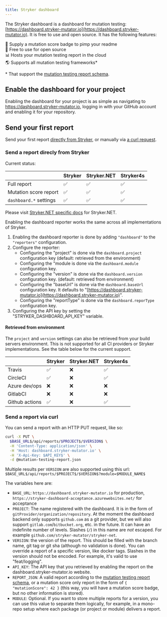 ```yaml
---
title: Stryker dashboard
---
```


The Stryker dashboard is a dashboard for mutation testing: [https://dashboard.stryker-mutator.io](https://dashboard.stryker-mutator.io). It is free to use and open source. It has the following features:

🥇 Supply a mutation score badge to pimp your readme  
🤑 Free to use for open source  
📊 Hosts your mutation testing report in the cloud  
🌎 Supports all mutation testing frameworks\*

\* That support the [mutation testing report schema](https://github.com/stryker-mutator/mutation-testing-elements/tree/master/packages/mutation-testing-report-schema).

## Enable the dashboard for your project

Enabling the dashboard for your project is as simple as navigating to https://dashboard.stryker-mutator.io, logging in with your GitHub account and enabling it for your repository.

## Send your first report

Send your first report [directly from Stryker](#send-a-report-direcly-from-Stryker), or manually via [a curl request](#send-a-report-via-curl).

### Send a report direcly from Stryker

Current status:

|                        | Stryker | Stryker.NET | Stryker4s |
| ---------------------- | ------- | ----------- | --------- |
| Full report            | ✅      | ✅          | ✅        |
| Mutation score report  | ✅      | ✅          | ✅        |
| `dashboard.*` settings | ✅      | ✅          | ✅        |

Please visit [Stryker.NET specific docs](https://github.com/stryker-mutator/stryker-net/blob/master/docs/Reporters.md#dashboard-reporter) for Stryker.NET.

Enabling the dashboard reporter works the same across all implementations of Stryker.

1. Enabling the dashboard reporter is done by adding `"dashboard"` to the `"reporters"` configuration.
2. Configure the reporter:
   - Configuring the "project" is done via the `dashboard.project` configuration key (default: retrieved from the environment)
   - Configuring the "module is done via the `dashboard.module` configuration key.
   - Configuring the "version" is done via the `dashboard.version` configuration key. (default: retrieved from environment)
   - Configuring the "baseUrl" is done via the `dashboard.baseUrl` configuration key. It defaults to "[https://dashboard.stryker-mutator.io](https://dashboard.stryker-mutator.io)".
   - Configuring the "reportType" is done via the `dashboard.reporType` configuration key.
3. Configuring the API key by setting the "STRYKER_DASHBOARD_API_KEY" variable.

#### Retrieved from environment

The `project` and `version` settings can also be retrieved from your build servers environment. This is not supported for all CI providers or Stryker implementations. See the table below for the current support.

|                | Stryker | Stryker.NET | Stryker4s |
| -------------- | ------- | ----------- | --------- |
| Travis         | ✅      | ❌          | ✅        |
| CircleCI       | ✅      | ❌          | ✅        |
| Azure dev/ops  | ❌      | ❌          | ❌        |
| GitlabCI       | ❌      | ❌          | ❌        |
| Github actions | ✅      | ❌          | ✅        |

### Send a report via curl

You can send a report with an HTTP PUT request, like so:

```sh
curl -X PUT \
  $BASE_URL$/api/reports/$PROJECT$/$VERSION$ \
  -H 'Content-Type: application/json' \
  -H 'Host: dashboard.stryker-mutator.io' \
  -H 'X-Api-Key: $API_KEY$' \
  -d @mutation-testing-report.json
```

Multiple results per `VERSION` are also supported using this url: `$BASE_URL$/api/reports/$PROJECT$/$VERSION$?module=$MODULE_NAME$`

The variables here are:

- `BASE_URL`: `https://dashboard.stryker-mutator.io` for production, `https://stryker-dashboard-acceptance.azurewebsites.net/` for acceptance
- `PROJECT`: The name registered with the dashboard. It is in the form of `gitProvider/organization/repository`. At the moment the dashboard backend only supports `github.com` as a git provider, but we will also support `gitlab.com`/`bitbucket.org`, etc. in the future. It can have an indefinite number of levels. Slashes (`/`) in this name are _not_ escaped. For example `github.com/stryker-mutator/stryker-net`.
- `VERSION`: the version of the report. This should be filled with the branch name, git tag or git sha (although no validation is done). You can override a report of a specific version, like docker tags. Slashes in the version should not be encoded. For example, it's valid to use "feat/logging".
- `API_KEY`: The API key that you retrieved by enabling the report on the dashboard.stryker-mutator.io website.
- `REPORT_JSON`: A valid report according to the [mutation testing report schema](https://github.com/stryker-mutator/mutation-testing-elements/tree/master/packages/mutation-testing-report-schema), or a mutation score only report in the form of `{ "mutationScore": 42 }` (this way, you will have a mutation score badge, but no other information is stored).
- `MODULE`: Optional. If you want to store multiple reports for a version, you can use this value to separate them logically, for example, in a mono-repo setup where each package (or project or module) delivers a report.
